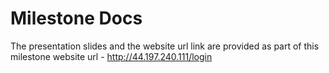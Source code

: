 # Milestone Docs
The presentation slides and the website url link are provided as part of this milestone 
website url - http://44.197.240.111/login 
